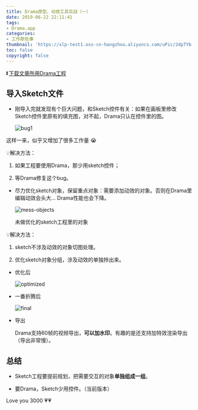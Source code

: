 ```yaml
---
title: Drama原型、动效工具实战（一）
date: 2019-06-22 22:11:41
tags: 
- Drama.app
categories: 
- 工作那些事
thumbnail: 'https://xlp-test1.oss-cn-hangzhou.aliyuncs.com/uPic/2dpTYb.png'
toc: false
copyright: false
---
```


⏬[下载文章所用Drama工程](https://xlp-test1.oss-cn-hangzhou.aliyuncs.com/uPic/N4O5cP.drama)

## 导入Sketch文件

- 刚导入完就发现有个巨大问题，和Sketch控件有关：如果在画板里修改Sketch控件里原有的填充图，对不起，Drama只认在控件里的图。

    ![bug1](https://xlp-test1.oss-cn-hangzhou.aliyuncs.com/uPic/OkDXz3.png)

这样一来，似乎又增加了很多工作量 😭

💡解决方法：

1. 如果工程要使用Drama，那少用sketch控件；

2. 等Drama修复这个bug。

- 尽力优化sketch对象，保留重点对象：需要添加动效的对象。否则在Drama里编辑动效会头大... Drama性能也会下降。

    ![mess-objects](https://xlp-test1.oss-cn-hangzhou.aliyuncs.com/uPic/EiijFY.png)

    未做优化的sketch工程里的对象

💡解决方法：

1. sketch不涉及动效的对象切图处理。

2. 优化sketch对象分组，涉及动效的单独拎出来。

- 优化后

    ![optimized](https://xlp-test1.oss-cn-hangzhou.aliyuncs.com/uPic/gHAKSL.png)

- 一番折腾后

    ![final](https://xlp-test1.oss-cn-hangzhou.aliyuncs.com/uPic/yBOAUD.gif)

- 导出

    Drama支持60帧的视频导出，**可以加水印**。有趣的是还支持加特效渲染导出（导出非常慢）。

## 总结

- Sketch工程要提前规划，把需要交互的对象**单独组成一组**。

- 要Drama，Sketch少用控件。（当前版本）

Love you 3000 💗💗
